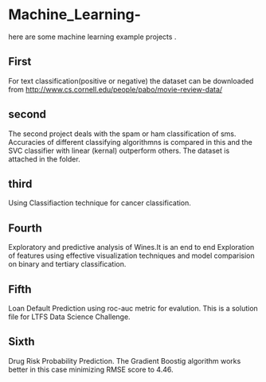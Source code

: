 # Machine_Learning-
here are some machine learning example projects .

## First
For text classification(positive or negative) the dataset can be downloaded from http://www.cs.cornell.edu/people/pabo/movie-review-data/

## second
The second project deals with the spam or ham classification of sms. Accuracies of different classifying algorithmns is compared in this and the SVC classifier with linear (kernal) outperform others. The dataset is attached in the folder.

## third
Using Classifiaction technique for cancer classification.

## Fourth
Exploratory and predictive analysis of Wines.It is an end to end Exploration of features using effective visualization techniques and model comparision on binary and tertiary classification.

## Fifth
Loan Default Prediction using roc-auc metric for evalution.
This is a solution file for LTFS Data Science Challenge.

## Sixth
Drug Risk Probability Prediction. The Gradient Boostig algorithm works better in this case minimizing RMSE score to 4.46.
